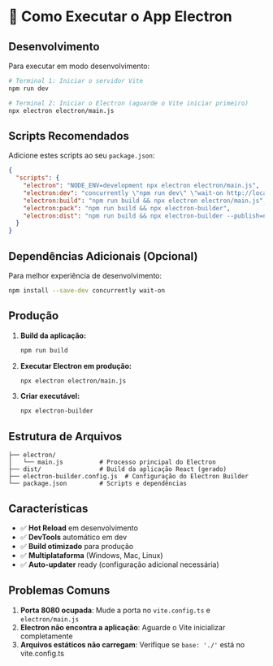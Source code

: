 # 🚀 Como Executar o App Electron

## Desenvolvimento

Para executar em modo desenvolvimento:

```bash
# Terminal 1: Iniciar o servidor Vite
npm run dev

# Terminal 2: Iniciar o Electron (aguarde o Vite iniciar primeiro)
npx electron electron/main.js
```

## Scripts Recomendados

Adicione estes scripts ao seu `package.json`:

```json
{
  "scripts": {
    "electron": "NODE_ENV=development npx electron electron/main.js",
    "electron:dev": "concurrently \"npm run dev\" \"wait-on http://localhost:8080 && npx electron electron/main.js\"",
    "electron:build": "npm run build && npx electron electron/main.js",
    "electron:pack": "npm run build && npx electron-builder",
    "electron:dist": "npm run build && npx electron-builder --publish=never"
  }
}
```

## Dependências Adicionais (Opcional)

Para melhor experiência de desenvolvimento:

```bash
npm install --save-dev concurrently wait-on
```

## Produção

1. **Build da aplicação:**
   ```bash
   npm run build
   ```

2. **Executar Electron em produção:**
   ```bash
   npx electron electron/main.js
   ```

3. **Criar executável:**
   ```bash
   npx electron-builder
   ```

## Estrutura de Arquivos

```
├── electron/
│   └── main.js          # Processo principal do Electron
├── dist/                # Build da aplicação React (gerado)
├── electron-builder.config.js  # Configuração do Electron Builder
└── package.json         # Scripts e dependências
```

## Características

- ✅ **Hot Reload** em desenvolvimento
- ✅ **DevTools** automático em dev
- ✅ **Build otimizado** para produção
- ✅ **Multiplataforma** (Windows, Mac, Linux)
- ✅ **Auto-updater** ready (configuração adicional necessária)

## Problemas Comuns

1. **Porta 8080 ocupada**: Mude a porta no `vite.config.ts` e `electron/main.js`
2. **Electron não encontra a aplicação**: Aguarde o Vite inicializar completamente
3. **Arquivos estáticos não carregam**: Verifique se `base: './'` está no vite.config.ts